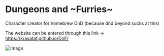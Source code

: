 # Dungeons and ~Furries~
Character creator for homebrew DnD (because dnd beyond sucks at this)

The website can be entered through this link -> https://kravataf.github.io/DnF/

![image](https://github.com/user-attachments/assets/bf91be4a-6627-42a7-83b7-9f8585a3ac79)

